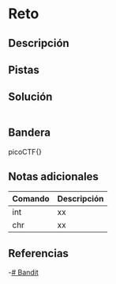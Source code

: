 # Reto


## Descripción

## Pistas

## Solución
``` bash

```

## Bandera
picoCTF{}

## Notas adicionales
| Comando | Descripción |
|------ | -------------- |
| int | xx |
| chr | xx |

## Referencias
-[# Bandit](https://overthewire.org/wargames/bandit/bandit0.html)

